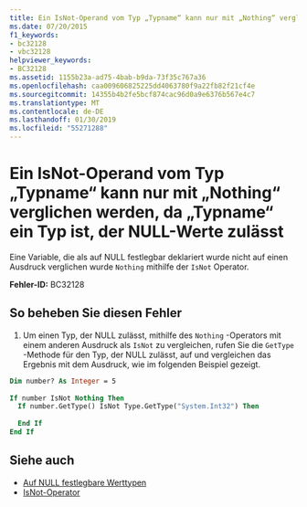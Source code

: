 ```yaml
---
title: Ein IsNot-Operand vom Typ „Typname“ kann nur mit „Nothing“ verglichen werden, da „Typname“ ein Typ ist, der NULL-Werte zulässt
ms.date: 07/20/2015
f1_keywords:
- bc32128
- vbc32128
helpviewer_keywords:
- BC32128
ms.assetid: 1155b23a-ad75-4bab-b9da-73f35c767a36
ms.openlocfilehash: caa009606825225dd4063780f9a22fb82f21cf4e
ms.sourcegitcommit: 14355b4b2fe5bcf874cac96d0a9e6376b567e4c7
ms.translationtype: MT
ms.contentlocale: de-DE
ms.lasthandoff: 01/30/2019
ms.locfileid: "55271288"
---
```

# <a name="isnot-operand-of-type-typename-can-only-be-compared-to-nothing-because-typename-is-a-nullable-type"></a>Ein IsNot-Operand vom Typ „Typname“ kann nur mit „Nothing“ verglichen werden, da „Typname“ ein Typ ist, der NULL-Werte zulässt
Eine Variable, die als auf NULL festlegbar deklariert wurde nicht auf einen Ausdruck verglichen wurde `Nothing` mithilfe der `IsNot` Operator.  
  
 **Fehler-ID:** BC32128  
  
## <a name="to-correct-this-error"></a>So beheben Sie diesen Fehler  
  
1.  Um einen Typ, der NULL zulässt, mithilfe des `Nothing` -Operators mit einem anderen Ausdruck als `IsNot` zu vergleichen, rufen Sie die `GetType` -Methode für den Typ, der NULL zulässt, auf und vergleichen das Ergebnis mit dem Ausdruck, wie im folgenden Beispiel gezeigt.  
  
```vb  
Dim number? As Integer = 5  
  
If number IsNot Nothing Then  
  If number.GetType() IsNot Type.GetType("System.Int32") Then   
  
  End If  
End If  
```  
  
## <a name="see-also"></a>Siehe auch
- [Auf NULL festlegbare Werttypen](../../../visual-basic/programming-guide/language-features/data-types/nullable-value-types.md)
- [IsNot-Operator](../../../visual-basic/language-reference/operators/isnot-operator.md)
